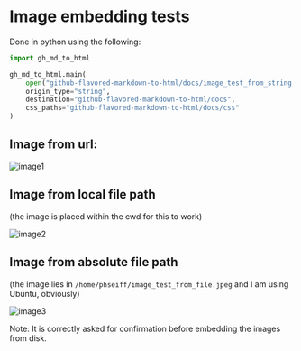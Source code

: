 # Image embedding tests

Done in python using the following:
```python
import gh_md_to_html

gh_md_to_html.main(
    open("github-flavored-markdown-to-html/docs/image_test_from_string.md", "r").read(),
    origin_type="string",
    destination="github-flavored-markdown-to-html/docs",
    css_paths="github-flavored-markdown-to-html/docs/css"
)
```

## Image from url:

![image1](https://avatars2.githubusercontent.com/u/31518703?s=460&u=b4331e6be145f39b7e48dc39e9b16d7e581e98b3&v=4)

## Image from local file path

(the image is placed within the cwd for this to work)

![image2](image_test_from_file.jpeg)

## Image from absolute file path

(the image lies in `/home/phseiff/image_test_from_file.jpeg` and I am using
Ubuntu, obviously)

![image3](/home/philipp/image_test_from_file.jpeg)

Note: It is correctly asked for confirmation before embedding the images from disk.
